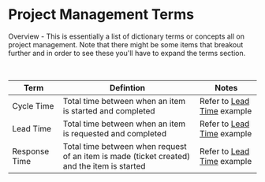 # Project Management Terms

Overview - This is essentially a list of dictionary terms or concepts all on project management. Note that there might be some items that breakout further and in order to see these you'll have to expand the terms section.

<br>

| Term          | Defintion                                                                                   | Notes                                                                   |
| ------------- | ------------------------------------------------------------------------------------------- | ----------------------------------------------------------------------- |
| Cycle Time    | Total time between when an item is started and completed                                    | Refer to [Lead Time](/technical-guides/pmp/pmp-terms/lead-time) example |
| Lead Time     | Total time between when an item is requested and completed                                  | Refer to [Lead Time](/technical-guides/pmp/pmp-terms/lead-time) example |
| Response Time | Total time between when request of an item is made (ticket created) and the item is started | Refer to [Lead Time](/technical-guides/pmp/pmp-terms/lead-time) example |
